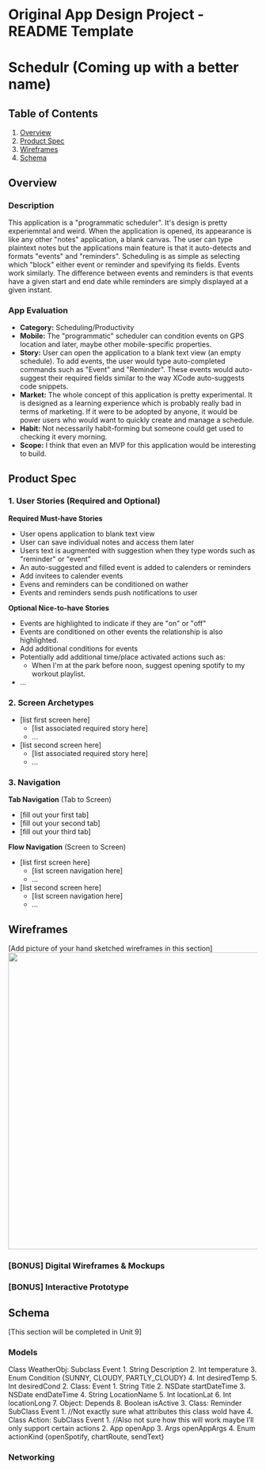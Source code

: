 Original App Design Project - README Template
===

# Schedulr (Coming up with a better name)

## Table of Contents
1. [Overview](#Overview)
1. [Product Spec](#Product-Spec)
1. [Wireframes](#Wireframes)
2. [Schema](#Schema)

## Overview
### Description
This application is a "programmatic scheduler".   It's design is pretty experiemntal and weird.  When the application is opened, its appearance is like any other "notes" application, a blank canvas.  The user can type plaintext notes but the applications main feature is that it auto-detects and formats "events" and "reminders".  Scheduling is as simple as selecting which "block" either event or reminder and spevifying its fields.  Events work similarly.  The difference between events and reminders is that events have a given start and end date while reminders are simply displayed at a given instant.  

### App Evaluation
- **Category:** Scheduling/Productivity
- **Mobile:** The "programmatic" scheduler can condition events on GPS location and later, maybe other mobile-specific properties.
- **Story:** User can open the application to a blank text view (an empty schedule).  To add events, the user would type auto-completed commands such as "Event" and "Reminder".  These events would auto-suggest their required fields similar to the way XCode auto-suggests code snippets.   
- **Market:**  The whole concept of this application is pretty experimental.  It is designed as a learning experience which is probably really bad in terms of marketing. If it were to be adopted by anyone, it would be power users who would want to quickly create and manage a schedule.  
- **Habit:**  Not necessarily habit-forming but someone could get used to checking it every morning.
- **Scope:**  I think that even an MVP for this application would be interesting to build.   

## Product Spec

### 1. User Stories (Required and Optional)

**Required Must-have Stories**

* User opens application to blank text view
* User can save individual notes and access them later
* Users text is augmented with suggestion when they type words such as "reminder" or "event"
* An auto-suggested and filled event is added to calenders or reminders
* Add invitees to calender events
* Evens and reminders can be conditioned on wather
* Events and reminders sends push notifications to user

**Optional Nice-to-have Stories**

* Events are highlighted to indicate if they are "on" or "off"
* Events are conditioned on other events the relationship is also highlighted.
* Add additional conditions for events
* Potentially add additional time/place activated actions such as:
    * When I'm at the park before noon, suggest opening spotify to my workout playlist.  
* ...

### 2. Screen Archetypes

* [list first screen here]
   * [list associated required story here]
   * ...
* [list second screen here]
   * [list associated required story here]
   * ...

### 3. Navigation

**Tab Navigation** (Tab to Screen)

* [fill out your first tab]
* [fill out your second tab]
* [fill out your third tab]

**Flow Navigation** (Screen to Screen)
* [list first screen here]
   * [list screen navigation here]
   * ...
* [list second screen here]
   * [list screen navigation here]
   * ...

## Wireframes
[Add picture of your hand sketched wireframes in this section]
<img src="YOUR_WIREFRAME_IMAGE_URL" width=600>

### [BONUS] Digital Wireframes & Mockups

### [BONUS] Interactive Prototype

## Schema 
[This section will be completed in Unit 9]
### Models
Class WeatherObj: Subclass Event
        1. String Description
        2. Int temperature
        3. Enum Condition {SUNNY, CLOUDY, PARTLY_CLOUDY}
        4. Int desiredTemp
        5. Int desiredCond
    2. Class: Event
        1. String Title
        2. NSDate startDateTime
        3. NSDate endDateTime
        4. String LocationName
        5. Int locationLat
        6. Int locationLong
        7. Object: Depends
        8. Boolean isActive
    3. Class: Reminder SubClass Event
        1. //Not exactly sure what attributes this class wold have
    4. Class Action: SubClass Event
        1. //Also not sure how this will work maybe I’ll only support certain actions
        2. App openApp
        3. Args openAppArgs
        4. Enum actionKind {openSpotify, chartRoute, sendText}
### Networking
